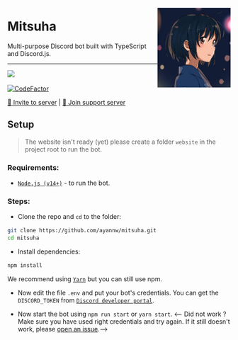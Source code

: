 <img
    height="180px"
    src="media/image.png"
    align="right"
/>

# Mitsuha

Multi-purpose Discord bot built with TypeScript and Discord.js.

<hr />

![](http://ForTheBadge.com/images/badges/built-with-love.svg)

[![CodeFactor](https://www.codefactor.io/repository/github/ayannw/mitsuha-snapshot/badge?s=3449186732519de7c046c33d7d75ad918a7b68f4)](https://www.codefactor.io/repository/github/ayannw/mitsuha-snapshot)

<a href="https://discord.com/oauth2/authorize?client_id=749640517549293729&amp;permissions=205323366&amp;scope=bot">🔗 Invite to server</a> |
<a href="https://discord.gg/6Pwak89TTg">🔗 Join support server</a></p>

## Setup

> The website isn't ready (yet) please create a folder `website` in the project root to run the bot.

### Requirements:

-   [`Node.js (v14+)`](https://nodejs.org/ 'Node.js') - to run the bot.

### Steps:

-   Clone the repo and `cd` to the folder:

```sh
git clone https://github.com/ayannw/mitsuha.git
cd mitsuha
```

-   Install dependencies:

```sh
npm install
```

We recommend using [`Yarn`](http://yarnpkg.com/ 'Yarn') but you can still use npm.

-   Now edit the file `.env` and put your bot's credentials. You can get the `DISCORD_TOKEN` from [`Discord developer portal`](https://discord.com/developers/ 'Discord developer portal').

-   Now start the bot using `npm run start` or `yarn start`.
    <-- Did not work ? Make sure you have used right credentials and try again. If it still doesn't work, please [open an issue](https://github.com/ayannw/mitsuha/issues/new 'create a new issue').-->

<!--4th rewrite-->
